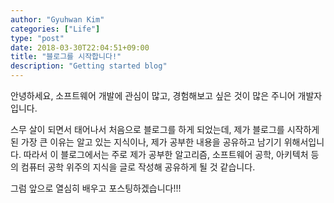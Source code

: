 ```yaml
---
author: "Gyuhwan Kim"
categories: ["Life"]
type: "post"
date: 2018-03-30T22:04:51+09:00
title: "블로그를 시작합니다!"
description: "Getting started blog"
---
```

안녕하세요, 소프트웨어 개발에 관심이 많고, 경험해보고 싶은 것이 많은 주니어 개발자입니다.

스무 살이 되면서 태어나서 처음으로 블로그를 하게 되었는데, 제가 블로그를 시작하게 된 가장 큰 이유는 알고 있는 지식이나, 제가 공부한 내용을 공유하고 남기기 위해서입니다.  따라서 이 블로그에서는 주로 제가 공부한 알고리즘, 소프트웨어 공학, 아키텍처 등의 컴퓨터 공학 위주의 지식을 글로 작성해 공유하게 될 것 같습니다.

그럼 앞으로 열심히 배우고 포스팅하겠습니다!!!